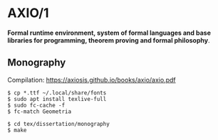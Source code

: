 AXIO/1
======

<b>Formal runtime environment,
   system of formal languages and base libraries
   for programming, theorem proving and formal philosophy</b>.

Monography
----------

Compilation: https://axiosis.github.io/books/axio/axio.pdf

```
$ cp *.ttf ~/.local/share/fonts
$ sudo apt install texlive-full
$ sudo fc-cache -f
$ fc-match Geometria
```

```
$ cd tex/dissertation/monography
$ make
```

